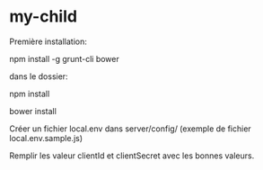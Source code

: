 # my-child

Première installation:

npm install -g grunt-cli bower

dans le dossier:

npm install

bower install

Créer un fichier local.env dans server/config/ (exemple de fichier local.env.sample.js)

Remplir les valeur clientId et clientSecret avec les bonnes valeurs.